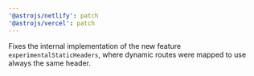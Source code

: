 ```yaml
---
'@astrojs/netlify': patch
'@astrojs/vercel': patch
---
```


Fixes the internal implementation of the new feature `experimentalStaticHeaders`, where dynamic routes
were mapped to use always the same header. 
